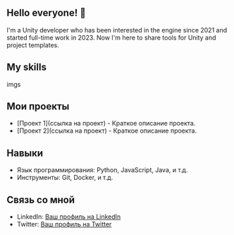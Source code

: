 ## Hello everyone! 👋

I'm a Unity developer who has been interested in the engine since 2021 and started full-time work in 2023. Now I'm here to share tools for Unity and project templates.


## My skills

imgs

## Мои проекты

- [Проект 1](ссылка на проект) - Краткое описание проекта.
- [Проект 2](ссылка на проект) - Краткое описание проекта.

## Навыки

- Язык программирования: Python, JavaScript, Java, и т.д.
- Инструменты: Git, Docker, и т.д.

## Связь со мной

- LinkedIn: [Ваш профиль на LinkedIn](ссылка)
- Twitter: [Ваш профиль на Twitter](ссылка)
